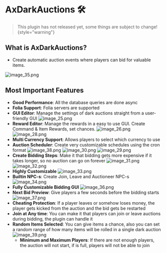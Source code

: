 # AxDarkAuctions 🛠️

> This plugin has not released yet, some things are subject to change!
{style="warning"}

## What is AxDarkAuctions?
- Create automatic auction events where players can bid for valuable items.

![image_35.png](image_35.png)

## Most Important Features
* **Good Performance**: All the database queries are done async
* **Folia Support**: Folia servers are supported
* **GUI Editor**: Manage the settings of dark auctions straight from a user-friendly GUI
![image_25.png](image_25.png)
* **Reward Editor**: Manage the rewards in a easy to use GUI. Create Command & Item Rewards, set chances.
![image_26.png](image_26.png)
  ![image_28.png](image_28.png)
* **Multi Currency Support**: Allows players to select which currency to use
* **Auction Scheduler**: Create very customizable schedules using the cron format
![image_38.png](image_38.png)
![image_30.png](image_30.png)
![image_29.png](image_29.png)
* **Create Bidding Steps**: Make it that bidding gets more expensive if it takes longer, so no auction can go on forever
![image_31.png](image_31.png)
![image_32.png](image_32.png)
* **Highly Customizable**
![image_33.png](image_33.png)
* **Builtin NPC-s**: Create Join, Leave and Auctioneer NPC-s
![image_34.png](image_34.png)
* **Fully Customizable Bidding GUI**
![image_36.png](image_36.png)
* **Next Bid Preview**: Give players a few seconds before the bidding starts
![image_37.png](image_37.png)
* **Cheating Protection**: If a player leaves or somehow loses money, the player gets kicked from the auction and the bid gets be restarted
* **Join at Any time**: You can make it that players can join or leave auctions during bidding, the plugin can handle it
* **Random Items Selected**: You can give items a chance, also you can set a random range of how many items will be rolled in a single dark auction
![image_39.png](image_39.png)
  * **Minimum and Maximum Players**: If there are not enough players, the auction will not start, if is full, players will not be able to join